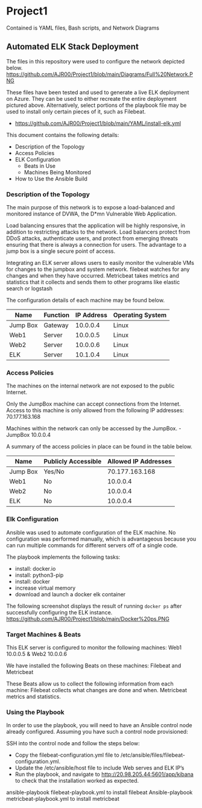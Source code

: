 # Project1
Contained is YAML files, Bash scripts, and Network Diagrams
## Automated ELK Stack Deployment
 
The files in this repository were used to configure the network depicted below.
https://github.com/AJR00/Project1/blob/main/Diagrams/Full%20Network.PNG
 
These files have been tested and used to generate a live ELK deployment on Azure. They can be used to either recreate the entire deployment pictured above. Alternatively, select portions of the playbook file may be used to install only certain pieces of it, such as Filebeat.
 
  - https://github.com/AJR00/Project1/blob/main/YAML/install-elk.yml
 
This document contains the following details:
- Description of the Topology
- Access Policies
- ELK Configuration
  - Beats in Use
  - Machines Being Monitored
- How to Use the Ansible Build
 
 
### Description of the Topology
 
The main purpose of this network is to expose a load-balanced and monitored instance of DVWA, the D*mn Vulnerable Web Application.
 
Load balancing ensures that the application will be highly responsive, in addition to restricting attacks to the network. Load balancers protect from DDoS attacks, authenticate users, and protect from emerging threats ensuring that there is always a connection for users. The advantage to a jump box is a single secure point of access.
 
Integrating an ELK server allows users to easily monitor the vulnerable VMs for changes to the jumpbox and system network.
filebeat watches for any changes and when they have occurred. 
Metricbeat takes metrics and statistics that it collects and sends them to other programs like elastic search or logstash
 
The configuration details of each machine may be found below.
 
| Name     | Function | IP Address | Operating System |
|----------|----------|------------|------------------|
| Jump Box | Gateway  | 10.0.0.4   | Linux            |
| Web1     | Server   | 10.0.0.5   | Linux            |
| Web2     | Server   | 10.0.0.6   | Linux            |
| ELK      | Server   | 10.1.0.4   | Linux            |
 
### Access Policies
 
The machines on the internal network are not exposed to the public Internet. 
 
Only the JumpBox machine can accept connections from the Internet. Access to this machine is only allowed from the following IP addresses: 70.177.163.168
 
Machines within the network can only be accessed by the JumpBox.
-JumpBox 10.0.0.4
 
A summary of the access policies in place can be found in the table below.
 
| Name     | Publicly Accessible | Allowed IP Addresses |
|----------|---------------------|----------------------|
| Jump Box | Yes/No              | 70.177.163.168       |
| Web1     | No                  | 10.0.0.4             |
| Web2     | No                  | 10.0.0.4             |
| ELK      | No                  | 10.0.0.4             |
 
### Elk Configuration
 
Ansible was used to automate configuration of the ELK machine. No configuration was performed manually, which is advantageous because you can run multiple commands for different servers off of a single code.
 
 
The playbook implements the following tasks:
- install: docker.io
- install: python3-pip
- install: docker
- increase virtual memory
- download and launch a docker elk container
 
The following screenshot displays the result of running `docker ps` after successfully configuring the ELK instance.
https://github.com/AJR00/Project1/blob/main/Docker%20ps.PNG
 
### Target Machines & Beats
This ELK server is configured to monitor the following machines: Web1 10.0.0.5 & Web2 10.0.0.6
 
We have installed the following Beats on these machines: Filebeat and Metricbeat
 
These Beats allow us to collect the following information from each machine:
Filebeat collects what changes are done and when. Metricbeat metrics and statistics.
 
### Using the Playbook
In order to use the playbook, you will need to have an Ansible control node already configured. Assuming you have such a control node provisioned: 
 
SSH into the control node and follow the steps below:
- Copy the filebeat-configuration.yml file to /etc/ansible/files/filebeat-configuration.yml.
- Update the /etc/ansible/host file to include Web serves and ELK IP’s
- Run the playbook, and navigate to http://20.98.205.44:5601/app/kibana to check that the installation worked as expected.
 
ansible-playbook filebeat-playbook.yml to install filebeat
Ansible-playbook metricbeat-playbook.yml to install metricbeat
